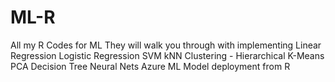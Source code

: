 # ML-R
All my R Codes for ML
They will walk you through with implementing 
Linear Regression
Logistic Regression
SVM
kNN
Clustering - Hierarchical K-Means
PCA
Decision Tree
Neural Nets 
Azure ML Model deployment from R
